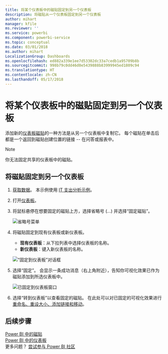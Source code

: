 ```yaml
---
title: 将某个仪表板中的磁贴固定到另一个仪表板
description: 将磁贴从一个仪表板固定到另一个仪表板
author: mihart
manager: kfile
ms.reviewer: ''
ms.service: powerbi
ms.component: powerbi-service
ms.topic: conceptual
ms.date: 03/01/2018
ms.author: mihart
LocalizationGroup: Dashboards
ms.openlocfilehash: ed882a339e1ee7d53302dc33a7cedb1a95709b8b
ms.sourcegitcommit: 998b79c0dd46d0e5439888b83999945ed1809c94
ms.translationtype: HT
ms.contentlocale: zh-CN
ms.lasthandoff: 05/17/2018
---
```

# <a name="pin-a-tile-from-one-dashboard-to-another-dashboard"></a>将某个仪表板中的磁贴固定到另一个仪表板
添加新的[仪表板磁贴](service-dashboard-tiles.md)的一种方法是从另一个仪表板中复制它。 每个磁贴在单击后都是一个返回到磁贴创建位置的链接 -- 在问答或报表中。 

> [!NOTE]
> 你无法固定共享的仪表板中的磁贴。

## <a name="pin-a-tile-to-another-dashboard"></a>将磁贴固定到另一个仪表板
1. [获取数据](service-get-data.md)。 本示例使用 [IT 支出分析示例](sample-it-spend.md)。
2. 打开[仪表板](service-dashboards.md)。
3. 将鼠标悬停在想要固定的磁贴上方，选择省略号 (...) 并选择“固定磁贴”。  
   
   ![省略号菜单](media/service-pin-tile-to-another-dashboard/power-bi-pin-another-dash.png)
4. 将磁贴固定到现有仪表板或新仪表板。 
   
   * **现有仪表板**：从下拉列表中选择仪表板的名称。
   * **新仪表板**：键入新仪表板的名称。
   
   ![“固定到仪表板”对话框](media/service-pin-tile-to-another-dashboard/pbi_pintoanotherdash.png)
5. 选择“固定”。
   会显示一条成功消息（右上角附近），告知你可视化效果已作为磁贴添加到所选仪表板中。
   
   ![已固定到仪表板窗口](media/service-pin-tile-to-another-dashboard/power-bi-pin-success.png)
6. 选择“转到仪表板”以查看固定的磁贴。 在此处可以对已固定的可视化效果进行[重命名、重设大小、添加链接和移动](service-dashboard-edit-tile.md)。

## <a name="next-steps"></a>后续步骤
[Power BI 中的磁贴](service-dashboard-tiles.md)  
[Power BI 中的仪表板](service-dashboards.md)  
更多问题？ [尝试参与 Power BI 社区](http://community.powerbi.com/)

